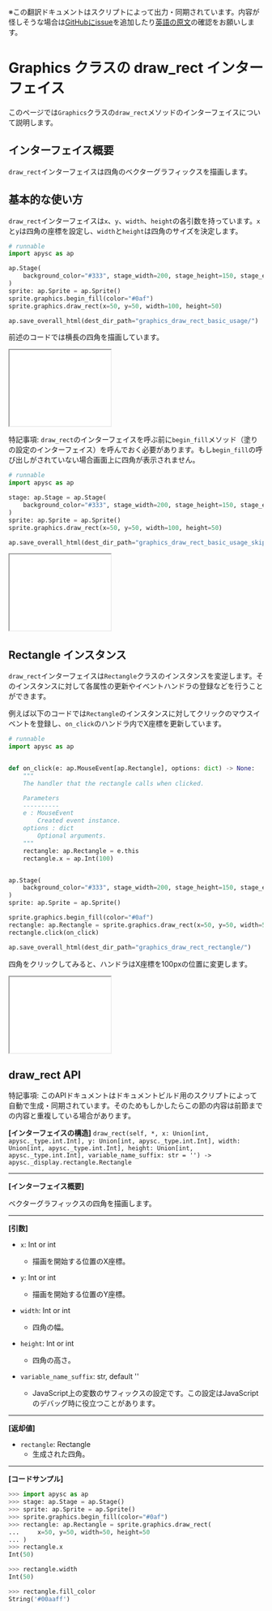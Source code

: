 <span class="inconspicuous-txt">※この翻訳ドキュメントはスクリプトによって出力・同期されています。内容が怪しそうな場合は<a href="https://github.com/simon-ritchie/apysc/issues" target="_blank">GitHubにissue</a>を追加したり[英語の原文](https://simon-ritchie.github.io/apysc/en/graphics_draw_rect.html)の確認をお願いします。</span>

# Graphics クラスの draw_rect インターフェイス

このページでは`Graphics`クラスの`draw_rect`メソッドのインターフェイスについて説明します。

## インターフェイス概要

`draw_rect`インターフェイスは四角のベクターグラフィックスを描画します。

## 基本的な使い方

`draw_rect`インターフェイスは`x`、`y`、`width`、`height`の各引数を持っています。`x`と`y`は四角の座標を設定し、`width`と`height`は四角のサイズを決定します。

```py
# runnable
import apysc as ap

ap.Stage(
    background_color="#333", stage_width=200, stage_height=150, stage_elem_id="stage"
)
sprite: ap.Sprite = ap.Sprite()
sprite.graphics.begin_fill(color="#0af")
sprite.graphics.draw_rect(x=50, y=50, width=100, height=50)

ap.save_overall_html(dest_dir_path="graphics_draw_rect_basic_usage/")
```

前述のコードでは横長の四角を描画しています。

<iframe src="static/graphics_draw_rect_basic_usage/index.html" width="200" height="150"></iframe>

特記事項: `draw_rect`のインターフェイスを呼ぶ前に`begin_fill`メソッド（塗りの設定のインターフェイス）を呼んでおく必要があります。もし`begin_fill`の呼び出しがされていない場合画面上に四角が表示されません。

```py
# runnable
import apysc as ap

stage: ap.Stage = ap.Stage(
    background_color="#333", stage_width=200, stage_height=150, stage_elem_id="stage"
)
sprite: ap.Sprite = ap.Sprite()
sprite.graphics.draw_rect(x=50, y=50, width=100, height=50)

ap.save_overall_html(dest_dir_path="graphics_draw_rect_basic_usage_skipped_begin_fill/")
```

<iframe src="static/graphics_draw_rect_basic_usage_skipped_begin_fill/index.html" width="200" height="150"></iframe>

## Rectangle インスタンス

`draw_rect`インターフェイスは`Rectangle`クラスのインスタンスを変逆します。そのインスタンスに対して各属性の更新やイベントハンドラの登録などを行うことができます。

例えば以下のコードでは`Rectangle`のインスタンスに対してクリックのマウスイベントを登録し、`on_click`のハンドラ内でX座標を更新しています。

```py
# runnable
import apysc as ap


def on_click(e: ap.MouseEvent[ap.Rectangle], options: dict) -> None:
    """
    The handler that the rectangle calls when clicked.

    Parameters
    ----------
    e : MouseEvent
        Created event instance.
    options : dict
        Optional arguments.
    """
    rectangle: ap.Rectangle = e.this
    rectangle.x = ap.Int(100)


ap.Stage(
    background_color="#333", stage_width=200, stage_height=150, stage_elem_id="stage"
)
sprite: ap.Sprite = ap.Sprite()

sprite.graphics.begin_fill(color="#0af")
rectangle: ap.Rectangle = sprite.graphics.draw_rect(x=50, y=50, width=50, height=50)
rectangle.click(on_click)

ap.save_overall_html(dest_dir_path="graphics_draw_rect_rectangle/")
```

四角をクリックしてみると、ハンドラはX座標を100pxの位置に変更します。

<iframe src="static/graphics_draw_rect_rectangle/index.html" width="200" height="150"></iframe>

## draw_rect API

<span class="inconspicuous-txt">特記事項: このAPIドキュメントはドキュメントビルド用のスクリプトによって自動で生成・同期されています。そのためもしかしたらこの節の内容は前節までの内容と重複している場合があります。</span>

**[インターフェイスの構造]** `draw_rect(self, *, x: Union[int, apysc._type.int.Int], y: Union[int, apysc._type.int.Int], width: Union[int, apysc._type.int.Int], height: Union[int, apysc._type.int.Int], variable_name_suffix: str = '') -> apysc._display.rectangle.Rectangle`<hr>

**[インターフェイス概要]**

ベクターグラフィックスの四角を描画します。<hr>

**[引数]**

- `x`: Int or int
  - 描画を開始する位置のX座標。

- `y`: Int or int
  - 描画を開始する位置のY座標。

- `width`: Int or int
  - 四角の幅。

- `height`: Int or int
  - 四角の高さ。

- `variable_name_suffix`: str, default ''
  - JavaScript上の変数のサフィックスの設定です。この設定はJavaScriptのデバッグ時に役立つことがあります。

<hr>

**[返却値]**

- `rectangle`: Rectangle
  - 生成された四角。

<hr>

**[コードサンプル]**

```py
>>> import apysc as ap
>>> stage: ap.Stage = ap.Stage()
>>> sprite: ap.Sprite = ap.Sprite()
>>> sprite.graphics.begin_fill(color="#0af")
>>> rectangle: ap.Rectangle = sprite.graphics.draw_rect(
...     x=50, y=50, width=50, height=50
... )
>>> rectangle.x
Int(50)

>>> rectangle.width
Int(50)

>>> rectangle.fill_color
String('#00aaff')
```